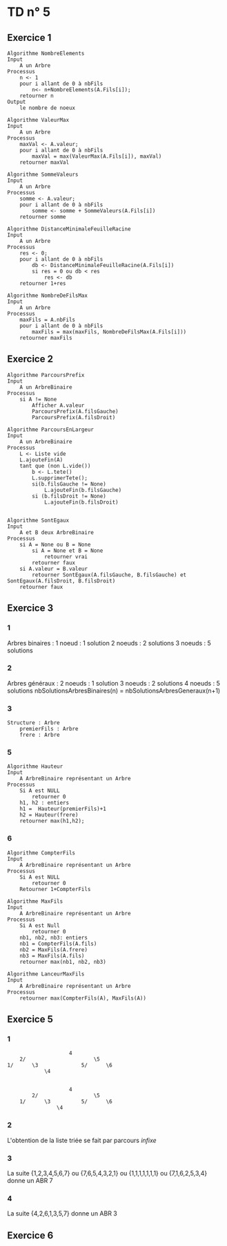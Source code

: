 # TD n° 5

## Exercice 1

```
Algorithme NombreElements
Input
	A un Arbre
Processus
	n <- 1
	pour i allant de 0 à nbFils
		n<- n+NombreElements(A.Fils[i]);
	retourner n
Output 
	le nombre de noeux
```



```
Algorithme ValeurMax
Input
	A un Arbre
Processus
	maxVal <- A.valeur;
	pour i allant de 0 à nbFils
		maxVal = max(ValeurMax(A.Fils[i]), maxVal)
	retourner maxVal
```


```
Algorithme SommeValeurs
Input
	A un Arbre
Processus
	somme <- A.valeur;
	pour i allant de 0 à nbFils
		somme <- somme + SommeValeurs(A.Fils[i])
	retourner somme
```



```
Algorithme DistanceMinimaleFeuilleRacine
Input 
	A un Arbre
Processus
	res <- 0;
	pour i allant de 0 à nbFils
		db <- DistanceMinimaleFeuilleRacine(A.Fils[i])
		si res = 0 ou db < res
			res <- db
	retourner 1+res

```


```
Algorithme NombreDeFilsMax
Input
	A un Arbre
Processus
	maxFils = A.nbFils
	pour i allant de 0 à nbFils
		maxFils = max(maxFils, NombreDeFilsMax(A.Fils[i]))
	retourner maxFils
```

## Exercice 2

```
Algorithme ParcoursPrefix
Input
	A un ArbreBinaire
Processus
	si A != None
		Afficher A.valeur
		ParcoursPrefix(A.filsGauche)
		ParcoursPrefix(A.filsDroit)

```

```
Algorithme ParcoursEnLargeur
Input
	A un ArbreBinaire
Processus
	L <- Liste vide
	L.ajouteFin(A)
	tant que (non L.vide())
		b <- L.tete()
		L.supprimerTete();
		si(b.filsGauche != None)
			L.ajouteFin(b.filsGauche)
		si (b.filsDroit != None)
			L.ajouteFin(b.filsDroit)
	
```


```
Algorithme SontEgaux
Input
	A et B deux ArbreBinaire
Processus
	si A = None ou B = None
		si A = None et B = None
			retourner vrai
		retourner faux
	si A.valeur = B.valeur
		retourner SontEgaux(A.filsGauche, B.filsGauche) et SontEgaux(A.filsDroit, B.filsDroit)
	retourner faux
```

## Exercice 3

### 1
Arbres binaires :
	1 noeud : 1 solution
	2 noeuds : 2 solutions
	3 noeuds : 5 solutions

### 2
Arbres généraux :
	2 noeuds : 1 solution
	3 noeuds : 2 solutions
	4 noeuds : 5 solutions
nbSolutionsArbresBinaires(n) = nbSolutionsArbresGeneraux(n+1)

### 3
```
Structure : Arbre
	premierFils : Arbre
	frere : Arbre
```

### 5
```
Algorithme Hauteur
Input
	A ArbreBinaire représentant un Arbre
Processus
	Si A est NULL
		retourner 0
	h1, h2 : entiers
	h1 =  Hauteur(premierFils)+1
	h2 = Hauteur(frere)
	retourner max(h1,h2);
```

### 6
```
Algorithme CompterFils
Input
	A ArbreBinaire représentant un Arbre
Processus
	Si A est NULL
		retourner 0
	Retourner 1+CompterFils
```
```
Algorithme MaxFils
Input
	A ArbreBinaire représentant un Arbre
Processus
	Si A est Null
		retourner 0
	nb1, nb2, nb3: entiers
	nb1 = CompterFils(A.fils)
	nb2 = MaxFils(A.frere)
	nb3 = MaxFils(A.fils)
	retourner max(nb1, nb2, nb3)
```
```
Algorithme LanceurMaxFils
Input
	A ArbreBinaire représentant un Arbre
Processus
	retourner max(CompterFils(A), MaxFils(A))
```

## Exercice 5

### 1
						4	
		2/						\5
	1/		\3				5/		\6
				\4


						4
			2/					\5
		1/		\3			5/		\6
					\4		


### 2
L'obtention de la liste triée se fait par parcours *infixe*

### 3
La suite {1,2,3,4,5,6,7} ou {7,6,5,4,3,2,1} ou {1,1,1,1,1,1,1} ou {7,1,6,2,5,3,4} donne un ABR 7

### 4
La suite {4,2,6,1,3,5,7} donne un ABR 3

## Exercice 6
